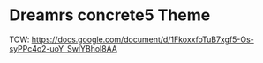 # Dreamrs concrete5 Theme

TOW: https://docs.google.com/document/d/1FkoxxfoTuB7xgf5-Os-syPPc4o2-uoY_SwlYBhol8AA
